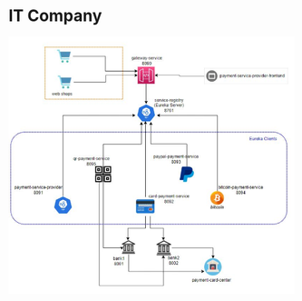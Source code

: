# IT Company

![alt text](https://github.com/Damjan032/tim18_sep-upp-udd/blob/main/ArchitectureDiagram.JPG)
